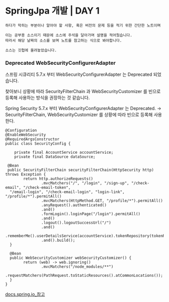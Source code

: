 # SpringJpa 개발 | DAY 1

```
하다가 막히는 부분이나 알아야 할 사항, 혹은 버전의 문제 등을 적기 위한 간단한 노트이며

이는 공부용 소스이기 때문에 소스에 주석을 달아가며 설명을 적어뒀습니다.
따라서 해당 날짜의 소스를 보며 노트를 참고하는 식으로 봐야합니다.

소스는 깃헙에 올려놓았습니다.
```

### Deprecated WebSecurityConfigurerAdapter
스프링 시큐리티 5.7.x 부터 WebSecurityConfigurerAdapter 는 Deprecated 되었습니다.

찾아보니 상황에 따라 SecurityFilterChain 과 WebSecurityCustomizer 를 빈으로 등록해 사용하는 방식을 권장하는 것 같습니다.

Spring Security 5.7.x 부터 WebSecurityConfigurerAdapter 는 Deprecated.
  -> SecurityFilterChain, WebSecurityCustomizer 를 상황에 따라 빈으로 등록해 사용한다.

```
@Configuration  
@EnableWebSecurity  
@RequiredArgsConstructor  
public class SecurityConfig {  
  
    private final AccountService accountService;  
	private final DataSource dataSource;  

 @Bean  
 public SecurityFilterChain securityFilterChain(HttpSecurity http) throws Exception {  
        return http.authorizeRequests()  
                .mvcMatchers("/", "/login", "/sign-up", "/check-email", "/check-email-token",  
  "/email-login", "/check-email-login", "login-link", "/profile/*").permitAll()  
                .mvcMatchers(HttpMethod.GET, "/profile/*").permitAll()  
                .anyRequest().authenticated()  
                .and()  
                .formLogin().loginPage("/login").permitAll()  
                .and()  
                .logout().logoutSuccessUrl("/")  
                .and()
                .rememberMe().userDetailsService(accountService).tokenRepository(tokenRepository())  
                .and().build();  
  }  
  
  @Bean  
  public WebSecurityCustomizer webSecurityCustomizer() {  
        return (web) -> web.ignoring()  
                .mvcMatchers("/node_modules/**")  
                .requestMatchers(PathRequest.toStaticResources().atCommonLocations());  
  }  
}
```
[docs.spring.io_참고](https://docs.spring.io/spring-security/site/docs/current/api/org/springframework/security/config/annotation/web/configuration/WebSecurityConfigurerAdapter.html)






